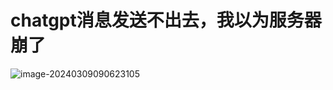 # chatgpt消息发送不出去，我以为服务器崩了

![image-20240309090623105](https://newbie-typora.oss-cn-shenzhen.aliyuncs.com/zhongke/image-20240309090623105.png)

## 